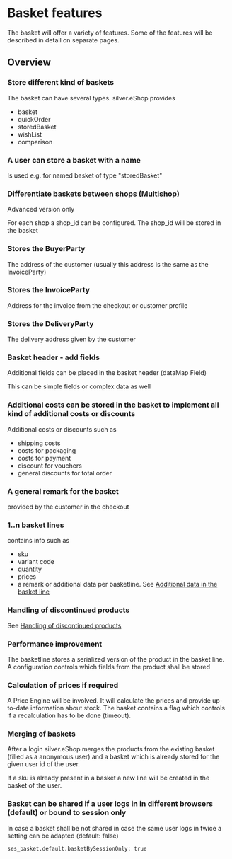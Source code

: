 # Basket features

The basket will offer a variety of features. Some of the features will be described in detail on separate pages.

## Overview

### Store different kind of baskets

The basket can have several types. silver.eShop provides

- basket
- quickOrder
- storedBasket
- wishList
- comparison

### A user can store a basket with a name

Is used e.g. for named basket of type "storedBasket"

### Differentiate baskets between shops (Multishop)
Advanced version only

For each shop a shop_id can be configured. The shop_id will be stored in the basket

### Stores the BuyerParty

The address of the customer (usually this address is the same as the InvoiceParty)

### Stores the InvoiceParty

Address for the invoice from the checkout or customer profile

### Stores the DeliveryParty

The delivery address given by the customer

### Basket header - add fields

Additional fields can be placed in the basket header (dataMap Field)

This can be simple fields or complex data as well

### Additional costs can be stored in the basket to implement all kind of additional costs or discounts

Additional costs or discounts such as

- shipping costs
- costs for packaging
- costs for payment
- discount for vouchers
- general discounts for total order

### A general remark for the basket

provided by the customer in the checkout

### 1..n basket lines

contains info such as

- sku
- variant code
- quantity
- prices
- a remark or additional data per basketline. See [Additional data in the basket line](additional_data_in_the_basket_line.md)

### Handling of discontinued products

See [Handling of discontinued products](handling_of_discontinued_products.md)

### Performance improvement

The basketline stores a serialized version of the product in the basket line.
A configuration controls which fields from the product shall be stored

### Calculation of prices if required

A Price Engine will be involved. It will calculate the prices and provide up-to-date information about stock.
The basket contains a flag which controls if a recalculation has to be done (timeout).

### Merging of baskets

After a login silver.eShop merges the products from the existing basket (filled as a anonymous user) and a basket which is already stored for the given user id of the user.

If a sku is already present in a basket a new line will be created in the basket of the user.

### Basket can be shared if a user logs in in different browsers (default) or bound to session only

In case a basket shall be not shared in case the same user logs in twice a setting can be adapted (default: false)

`ses_basket.default.basketBySessionOnly: true`
